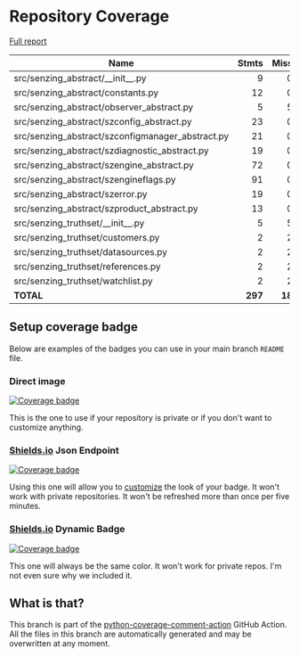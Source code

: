 # Repository Coverage

[Full report](https://htmlpreview.github.io/?https://github.com/senzing-garage/sz-sdk-python-abstract/blob/python-coverage-comment-action-data/htmlcov/index.html)

| Name                                               |    Stmts |     Miss |   Cover |   Missing |
|--------------------------------------------------- | -------: | -------: | ------: | --------: |
| src/senzing\_abstract/\_\_init\_\_.py              |        9 |        0 |    100% |           |
| src/senzing\_abstract/constants.py                 |       12 |        0 |    100% |           |
| src/senzing\_abstract/observer\_abstract.py        |        5 |        5 |      0% |     13-33 |
| src/senzing\_abstract/szconfig\_abstract.py        |       23 |        0 |    100% |           |
| src/senzing\_abstract/szconfigmanager\_abstract.py |       21 |        0 |    100% |           |
| src/senzing\_abstract/szdiagnostic\_abstract.py    |       19 |        0 |    100% |           |
| src/senzing\_abstract/szengine\_abstract.py        |       72 |        0 |    100% |           |
| src/senzing\_abstract/szengineflags.py             |       91 |        0 |    100% |           |
| src/senzing\_abstract/szerror.py                   |       19 |        0 |    100% |           |
| src/senzing\_abstract/szproduct\_abstract.py       |       13 |        0 |    100% |           |
| src/senzing\_truthset/\_\_init\_\_.py              |        5 |        5 |      0% |       1-6 |
| src/senzing\_truthset/customers.py                 |        2 |        2 |      0% |       3-5 |
| src/senzing\_truthset/datasources.py               |        2 |        2 |      0% |       3-5 |
| src/senzing\_truthset/references.py                |        2 |        2 |      0% |       3-5 |
| src/senzing\_truthset/watchlist.py                 |        2 |        2 |      0% |       3-5 |
|                                          **TOTAL** |  **297** |   **18** | **94%** |           |


## Setup coverage badge

Below are examples of the badges you can use in your main branch `README` file.

### Direct image

[![Coverage badge](https://raw.githubusercontent.com/senzing-garage/sz-sdk-python-abstract/python-coverage-comment-action-data/badge.svg)](https://htmlpreview.github.io/?https://github.com/senzing-garage/sz-sdk-python-abstract/blob/python-coverage-comment-action-data/htmlcov/index.html)

This is the one to use if your repository is private or if you don't want to customize anything.

### [Shields.io](https://shields.io) Json Endpoint

[![Coverage badge](https://img.shields.io/endpoint?url=https://raw.githubusercontent.com/senzing-garage/sz-sdk-python-abstract/python-coverage-comment-action-data/endpoint.json)](https://htmlpreview.github.io/?https://github.com/senzing-garage/sz-sdk-python-abstract/blob/python-coverage-comment-action-data/htmlcov/index.html)

Using this one will allow you to [customize](https://shields.io/endpoint) the look of your badge.
It won't work with private repositories. It won't be refreshed more than once per five minutes.

### [Shields.io](https://shields.io) Dynamic Badge

[![Coverage badge](https://img.shields.io/badge/dynamic/json?color=brightgreen&label=coverage&query=%24.message&url=https%3A%2F%2Fraw.githubusercontent.com%2Fsenzing-garage%2Fsz-sdk-python-abstract%2Fpython-coverage-comment-action-data%2Fendpoint.json)](https://htmlpreview.github.io/?https://github.com/senzing-garage/sz-sdk-python-abstract/blob/python-coverage-comment-action-data/htmlcov/index.html)

This one will always be the same color. It won't work for private repos. I'm not even sure why we included it.

## What is that?

This branch is part of the
[python-coverage-comment-action](https://github.com/marketplace/actions/python-coverage-comment)
GitHub Action. All the files in this branch are automatically generated and may be
overwritten at any moment.